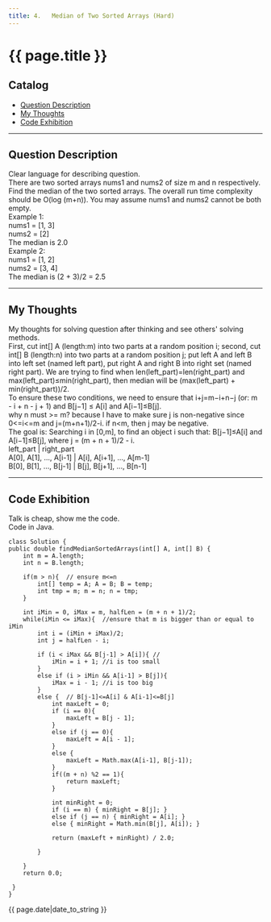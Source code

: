 ```yaml
---
title: 4.	Median of Two Sorted Arrays (Hard)       
---
```


# {{ page.title }}

## Catalog
+ [Question Description](#partI)
+ [My Thoughts](#partII)
+ [Code Exhibition](#partIII)

----------------------------------

## Question Description
Clear language for describing question.    
There are two sorted arrays nums1 and nums2 of size m and n respectively. Find the median of the two sorted arrays. The overall run time complexity should be O(log (m+n)). You may assume nums1 and nums2 cannot be both empty.    
Example 1:    
nums1 = [1, 3]   
nums2 = [2]  
The median is 2.0    
Example 2:   
nums1 = [1, 2]   
nums2 = [3, 4]   
The median is (2 + 3)/2 = 2.5   


----------------------------------

## My Thoughts
My thoughts for solving question after thinking and see others' solving methods.    
First, cut int[] A (length:m) into two parts at a random position i; second, cut int[] B (length:n) into two parts at a random position j; put left A and left B into left set (named left part), put right A and right B into right set (named right part). We are trying to find when len(left_part)=len(right_part) and max(left_part)≤min(right_part), then median will be (max(left_part) + min(right_part))/2.   
To ensure these two conditions, we need to ensure that i+j=m−i+n−j (or: m - i + n - j + 1) and B[j−1] ≤ A[i] and A[i−1]≤B[j].       
why n must >= m? because I have to make sure j is non-negative since 0<=i<=m and j=(m+n+1)/2-i. if n<m, then j may be negative.     
The goal is: Searching i in [0,m], to find an object i such that: B[j−1]≤A[i] and A[i−1]≤B[j], where j = (m + n + 1)/2 - i.     
      left_part          |        right_part    
A[0], A[1], ..., A[i-1]  |  A[i], A[i+1], ..., A[m-1]    
B[0], B[1], ..., B[j-1]  |  B[j], B[j+1], ..., B[n-1]    


----------------------------------

## Code Exhibition
Talk is cheap, show me the code.   
Code in Java.    

    class Solution {
    public double findMedianSortedArrays(int[] A, int[] B) {
        int m = A.length;
        int n = B.length;
        
        if(m > n){  // ensure m<=n
            int[] temp = A; A = B; B = temp;
            int tmp = m; m = n; n = tmp;
        }
        
        int iMin = 0, iMax = m, halfLen = (m + n + 1)/2;
        while(iMin <= iMax){  //ensure that m is bigger than or equal to iMin
            int i = (iMin + iMax)/2; 
            int j = halfLen - i;  
            
            if (i < iMax && B[j-1] > A[i]){ //
                iMin = i + 1; //i is too small
            }
            else if (i > iMin && A[i-1] > B[j]){
                iMax = i - 1; //i is too big
            }
            else {  // B[j-1]<=A[i] & A[i-1]<=B[j]
                int maxLeft = 0;
                if (i == 0){
                    maxLeft = B[j - 1];
                }
                else if (j == 0){
                    maxLeft = A[i - 1];
                }
                else {
                    maxLeft = Math.max(A[i-1], B[j-1]);
                }
                if((m + n) %2 == 1){
                    return maxLeft;
                }
                
                int minRight = 0;
                if (i == m) { minRight = B[j]; }
                else if (j == n) { minRight = A[i]; }
                else { minRight = Math.min(B[j], A[i]); }

                return (maxLeft + minRight) / 2.0;
                
            }
            
        }
        return 0.0;
        
     }
    }




{{ page.date|date_to_string }}
